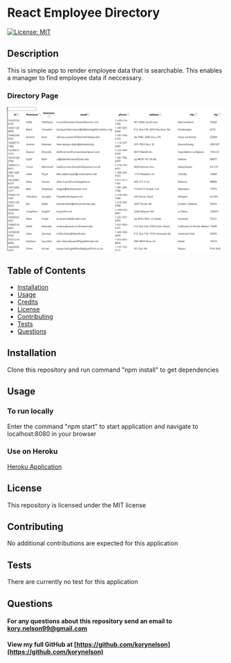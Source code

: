 # React Employee Directory
[![License: MIT](https://img.shields.io/badge/License-MIT-yellow.svg)](https://opensource.org/licenses/MIT)

## Description
This is simple app to render employee data that is searchable.  This enables a manager to find employee data if neccessary.

### Directory Page
![noteapp](./assets/images/tracker.PNG)

## Table of Contents
* [Installation](#installation)
* [Usage](#usage)
* [Credits](#credits)
* [License](#license)
* [Contributing](#Contributing)
* [Tests](#Tests)
* [Questions](#Questions)

## Installation
Clone this repository and run command "npm install" to get dependencies

## Usage
### To run locally
Enter the command "npm start" to start application and navigate to localhost:8080 in your browser
### Use on Heroku
[Heroku Application](https://korys-employee-directory.herokuapp.com/)

## License
This repository is licensed under the MIT license

## Contributing
No additional contributions are expected for this application

## Tests
There are currently no test for this application

## Questions
#### For any questions about this repository send an email to kory.nelson99@gmail.com
#### View my full GitHub at [https://github.com/korynelson](https://github.com/korynelson)


